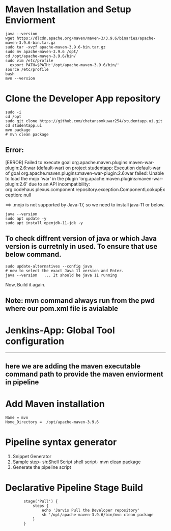 # Maven Installation and Setup Enviorment 

```shell
java --version
wget https://dlcdn.apache.org/maven/maven-3/3.9.6/binaries/apache-maven-3.9.6-bin.tar.gz
sudo tar -xvzf apache-maven-3.9.6-bin.tar.gz
sudo mv apache-maven-3.9.6 /opt/
cd /opt/apache-maven-3.9.6/bin/
sudo vim /etc/profile
  export PATH=$PATH:'/opt/apache-maven-3.9.6/bin/'
source /etc/profile
bash
mvn --version
```
# Clone the Developer App repository

```shell
sudo -i
cd /opt
sudo git clone https://github.com/chetansomkuwar254/studentapp.ui.git
cd studentapp.ui
mvn package
# mvn clean package
```

## Error:
[ERROR] Failed to execute goal org.apache.maven.plugins:maven-war-plugin:2.6:war (default-war)
on project studentapp: Execution default-war of goal org.apache.maven.plugins:maven-war-plugin:2.6:war
failed: Unable to load the mojo 'war' in the plugin 'org.apache.maven.plugins:maven-war-plugin:2.6' 
due to an API incompatibility: org.codehaus.plexus.component.repository.exception.ComponentLookupException: null

==> .mojo is not supported by Java-17, so we need to install java-11 or below.

``` shell 
java --version
sudo apt update -y
sudo apt install openjdk-11-jdk -y
```
## To check diffrent version of java or which Java version is curretnly in used. To ensure that use below command.
```shell
sudo update-alternatives --config java
# now to select the exact Java 11 version and Enter.
java --version   ... It should be java 11 running
```
Now, Build it again.


## Note: mvn command always run from the pwd where our pom.xml file is avialable

# Jenkins-App: Global Tool configuration
----------------------------------------
here we are adding the maven executable command path to provide the maven enviorment in pipeline
---------------------------------------
# Add Maven installation
    Name = mvn
    Home_Directory =  /opt/apache-maven-3.9.6

# Pipeline syntax generator
1. Snippet Generator
2. Sample step- sh:Shell Script
   shell script- mvn clean package
3. Generate the pipeline script

# Declarative Pipeline Stage Build

```shell
        stage('Pull') {
            steps {
                echo 'Jarvis Pull the Developer repository'
                sh '/opt/apache-maven-3.9.6/bin/mvn clean package
            }
        }
```